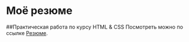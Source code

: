 # Моё резюме
##Практическая работа по курсу HTML & CSS
Посмотреть можно по ссылке [Резюме](https://aleksandrkalenik.github.io/resume/).
